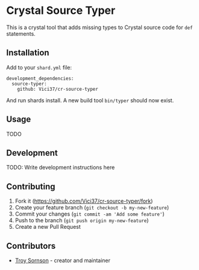 # Crystal Source Typer

This is a crystal tool that adds missing types to Crystal source code for `def` statements.

## Installation

Add to your `shard.yml` file:

```
development_dependencies:
  source-typer:
    github: Vici37/cr-source-typer
```

And run shards install. A new build tool `bin/typer` should now exist.

## Usage

TODO

## Development

TODO: Write development instructions here

## Contributing

1. Fork it (<https://github.com/Vici37/cr-source-typer/fork>)
2. Create your feature branch (`git checkout -b my-new-feature`)
3. Commit your changes (`git commit -am 'Add some feature'`)
4. Push to the branch (`git push origin my-new-feature`)
5. Create a new Pull Request

## Contributors

- [Troy Sornson](https://github.com/Vici37) - creator and maintainer
